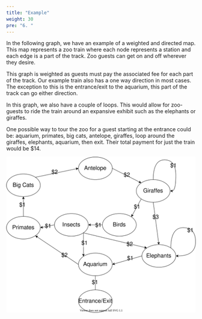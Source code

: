 ```yaml
---
title: "Example"
weight: 30
pre: "6. "
---
```


In the following graph, we have an example of a weighted and directed map. This map represents a zoo train where each node represents a station and each edge is a part of the track. Zoo guests can get on and off wherever they desire.

This graph is weighted as guests must pay the associated fee for each part of the track. Our example train also has a one way direction in most cases. The exception to this is the entrance/exit to the aquarium, this part of the track can go either direction. 

In this graph, we also have a couple of loops. This would allow for zoo-guests to ride the train around an expansive exhibit such as the elephants or giraffes. 

One possible way to tour the zoo for a guest starting at the entrance could be: aquarium, primates, big cats, antelope, giraffes, loop around the giraffes, elephants, aquarium, then exit. Their total payment for just the train would be $14. 

![Zoo Train Map](images/15/zoo.svg)
